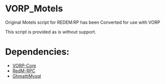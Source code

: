 # VORP_Motels
Original Motels script for REDEM:RP has been Converted for use with VORP

This script is provided as is without support.

# Dependencies:
- [VORP-Core](https://github.com/VORPCORE/VORP-Core)
- [RedM-RPC](https://github.com/egerdnc/redm-rpc)
- [GhmattiMysql](https://github.com/VORPCORE/ghmattimysql-oxmysql/releases/tag/v1.8.7)

